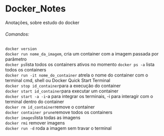 # Docker_Notes
Anotações, sobre estudo do docker

###### Comandos:
`docker version`  
`docker run nome_da_imagem`, cria um container com a imagem passada por parâmetro  
`docker ps`lista todos os containers ativos no momento
`docker ps -a` lista todos os containers  
`docker run -it nome_do_container` atrela o nome do container com o terminal cmd, shell ou Docker Quick Start Terminal  
`docker stop id_container`para a execução do container  
`docker start id_container`para executar um container  
`docker start -a -i`-a para integrar os terminais, -i para interagir com o terminal dentro do container  
`docker rm id_container`remove o container  
`docker container prune`remove todos os containers  
`docker images`lista todas as imagens  
`docker rmi` remover imagens  
`docker run -d` roda a imagem sem travar o terminal

